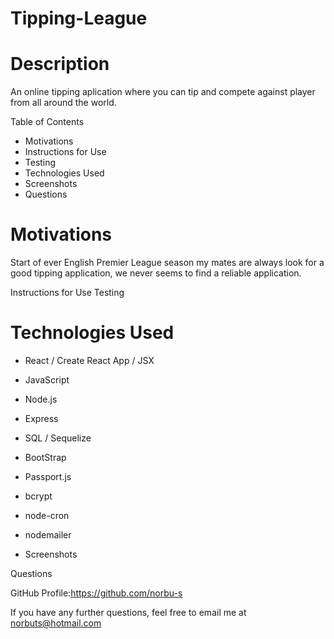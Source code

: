 # Tipping-League

# Description

An online tipping aplication where you can tip and compete against player from all around the world.

Table of Contents

- Motivations
- Instructions for Use
- Testing
- Technologies Used
- Screenshots
- Questions

# Motivations

Start of ever English Premier League season my mates are always look for a good tipping application,
we never seems to find a reliable application.

Instructions for Use
Testing

# Technologies Used

- React / Create React App / JSX
- JavaScript
- Node.js
- Express
- SQL / Sequelize
- BootStrap
- Passport.js
- bcrypt
- node-cron
- nodemailer

- Screenshots

Questions

GitHub Profile:https://github.com/norbu-s

If you have any further questions, feel free to email me at norbuts@hotmail.com
